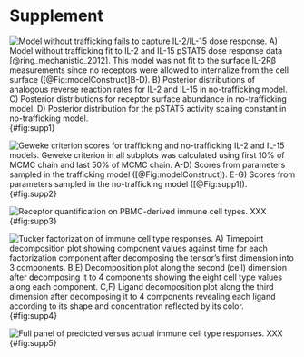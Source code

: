 # Supplement

![**Model without trafficking fails to capture IL-2/IL-15 dose response.** A) Model without trafficking fit to IL-2 and IL-15 pSTAT5 dose response data [@ring_mechanistic_2012]. This model was not fit to the surface IL-2Rβ measurements since no receptors were allowed to internalize from the cell surface ([@Fig:modelConstruct]B-D).
B) Posterior distributions of analogous reverse reaction rates for IL-2 and IL-15 in no-trafficking model.
C) Posterior distributions for receptor surface abundance in no-trafficking model.
D) Posterior distribution for the pSTAT5 activity scaling constant in no-trafficking model. ](./Figures/figureS1.svg){#fig:supp1}

![**Geweke criterion scores for trafficking and no-trafficking IL-2 and IL-15 models.** Geweke criterion in all subplots was calculated using first 10% of MCMC chain and last 50% of MCMC chain. A-D) Scores from parameters sampled in the trafficking model ([@Fig:modelConstruct]). E-G) Scores from parameters sampled in the no-trafficking model ([@Fig:supp1]). ](./Figures/figureS2.svg){#fig:supp2}

![**Receptor quantification on PBMC-derived immune cell types.** XXX](./Figures/figureS3.svg){#fig:supp3}

![**Tucker factorization of immune cell type responses.** A) Timepoint decomposition plot showing component values against time for each factorization component after decomposing the tensor’s first dimension into 3 components. B,E) Decomposition plot along the second (cell) dimension after decomposing it to 4 components showing the eight cell type values along each component.  C,F) Ligand decomposition plot along the third dimension after decomposing it to 4 components revealing each ligand according to its shape and concentration reflected by its color. ](./Figures/figureS4.svg){#fig:supp4}

![**Full panel of predicted versus actual immune cell type responses.** XXX](./Figures/figureS5.svg){#fig:supp5}
